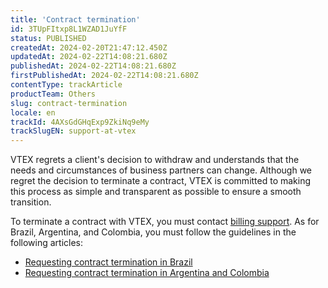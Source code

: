 ```yaml
---
title: 'Contract termination'
id: 3TUpFItxp8L1WZAD1JuYfF
status: PUBLISHED
createdAt: 2024-02-20T21:47:12.450Z
updatedAt: 2024-02-22T14:08:21.680Z
publishedAt: 2024-02-22T14:08:21.680Z
firstPublishedAt: 2024-02-22T14:08:21.680Z
contentType: trackArticle
productTeam: Others
slug: contract-termination
locale: en
trackId: 4AXsGdGHqExp9ZkiNq9eMy
trackSlugEN: support-at-vtex
---
```


VTEX regrets a client's decision to withdraw and understands that the needs and circumstances of business partners can change. Although we regret the decision to terminate a contract, VTEX is committed to making this process as simple and transparent as possible to ensure a smooth transition.

To terminate a contract with VTEX, you must contact [billing support](https://help.vtex.com/en/tutorial/opening-tickets-to-vtex-support--16yOEqpO32UQYygSmMSSAM#financial). As for Brazil, Argentina, and Colombia, you must follow the guidelines in the following articles:

- [Requesting contract termination in Brazil](https://help.vtex.com/pt/tutorial/como-solicitar-sua-rescisao-contratual-no-brasil--frequentlyAskedQuestions_1834)
- [Requesting contract termination in Argentina and Colombia](https://help.vtex.com/es/tutorial/solicitar-la-rescision-contractual-en-argentina-y-colombia--33g6mUoYB9Mf04C06gSU0a)
